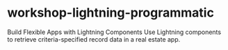 # workshop-lightning-programmatic
Build Flexible Apps with Lightning Components Use Lightning components to retrieve criteria-specified record data in a real estate app.
